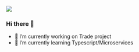 ![](https://komarev.com/ghpvc/?username=rin4ik)
### Hi there 👋
 
- 🔭 I’m currently working on Trade project
- 🌱 I’m currently learning Typescript/Microservices
